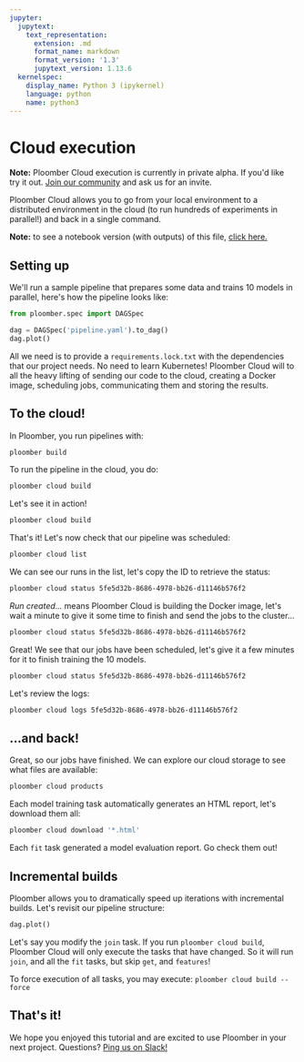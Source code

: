 ```yaml
---
jupyter:
  jupytext:
    text_representation:
      extension: .md
      format_name: markdown
      format_version: '1.3'
      jupytext_version: 1.13.6
  kernelspec:
    display_name: Python 3 (ipykernel)
    language: python
    name: python3
---
```


# Cloud execution

**Note:** Ploomber Cloud execution is currently in private alpha. If you'd like try it out. [Join our community](https://ploomber.io/community) and ask us for an invite.

Ploomber Cloud allows you to go from your local environment to a distributed environment in the cloud (to run hundreds of experiments in parallel!) and back in a single command.

**Note:** to see a notebook version (with outputs) of this file, [click here.](README.ipynb)

## Setting up

We'll run a sample pipeline that prepares some data and trains 10 models in parallel, here's how the pipeline looks like:

```python
from ploomber.spec import DAGSpec
```

```python
dag = DAGSpec('pipeline.yaml').to_dag()
dag.plot()
```

All we need is to provide a `requirements.lock.txt` with the dependencies that our project needs. No need to learn Kubernetes! Ploomber Cloud will to all the heavy lifting of sending our code to the cloud, creating a Docker image, scheduling jobs, communicating them and storing the results.

<!-- #region -->
## To the cloud!

In Ploomber, you run pipelines with:

```sh
ploomber build
```

To run the pipeline in the cloud, you do:

```sh
ploomber cloud build
```

Let's see it in action!
<!-- #endregion -->

```sh
ploomber cloud build
```

That's it! Let's now check that our pipeline was scheduled:

```sh
ploomber cloud list
```

We can see our runs in the list, let's copy the ID to retrieve the status:

```sh
ploomber cloud status 5fe5d32b-8686-4978-bb26-d11146b576f2
```

*Run created...* means Ploomber Cloud is building the Docker image, let's wait a minute to give it some time to finish and send the jobs to the cluster...

```sh
ploomber cloud status 5fe5d32b-8686-4978-bb26-d11146b576f2
```

Great! We see that our jobs have been scheduled, let's give it a few minutes for it to finish training the 10 models.

```sh
ploomber cloud status 5fe5d32b-8686-4978-bb26-d11146b576f2
```

Let's review the logs:

```sh
ploomber cloud logs 5fe5d32b-8686-4978-bb26-d11146b576f2
```

## ...and back!

Great, so our jobs have finished. We can explore our cloud storage to see what files are available:

```sh
ploomber cloud products
```

Each model training task automatically generates an HTML report, let's download them all:

```sh
ploomber cloud download '*.html'
```

Each `fit` task generated a model evaluation report. Go check them out!


## Incremental builds

Ploomber allows you to dramatically speed up iterations with incremental builds. Let's revisit our pipeline structure:

```python
dag.plot()
```

Let's say you modify the `join` task. If you run `ploomber cloud build`, Ploomber Cloud will only execute the tasks that have changed. So it will run `join`, and all the `fit` tasks, but skip `get`, and `features`!

To force execution of all tasks, you may execute:  `ploomber cloud build --force`


## That's it!

We hope you enjoyed this tutorial and are excited to use Ploomber in your next project. Questions? [Ping us on Slack!](https://ploomber.io/community)
